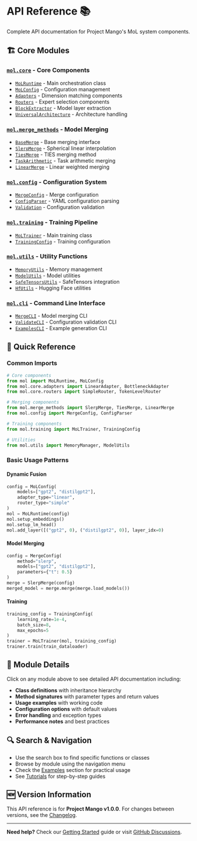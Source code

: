 # API Reference 📚

Complete API documentation for Project Mango's MoL system components.

## 🏗️ Core Modules

### [`mol.core`](core/) - Core Components
- [`MoLRuntime`](core/mol-runtime.md) - Main orchestration class
- [`MoLConfig`](core/mol-config.md) - Configuration management
- [`Adapters`](core/adapters.md) - Dimension matching components
- [`Routers`](core/routers.md) - Expert selection components
- [`BlockExtractor`](core/block-extractor.md) - Model layer extraction
- [`UniversalArchitecture`](core/universal-architecture.md) - Architecture handling

### [`mol.merge_methods`](merge-methods/) - Model Merging
- [`BaseMerge`](merge-methods/base-merge.md) - Base merging interface
- [`SlerpMerge`](merge-methods/slerp.md) - Spherical linear interpolation
- [`TiesMerge`](merge-methods/ties.md) - TIES merging method
- [`TaskArithmetic`](merge-methods/task-arithmetic.md) - Task arithmetic merging
- [`LinearMerge`](merge-methods/linear.md) - Linear weighted merging

### [`mol.config`](config/) - Configuration System
- [`MergeConfig`](config/merge-config.md) - Merge configuration
- [`ConfigParser`](config/config-parser.md) - YAML configuration parsing
- [`Validation`](config/validation.md) - Configuration validation

### [`mol.training`](training/) - Training Pipeline
- [`MoLTrainer`](training/trainer.md) - Main training class
- [`TrainingConfig`](training/config.md) - Training configuration

### [`mol.utils`](utils/) - Utility Functions
- [`MemoryUtils`](utils/memory-utils.md) - Memory management
- [`ModelUtils`](utils/model-utils.md) - Model utilities
- [`SafeTensorsUtils`](utils/safetensors-utils.md) - SafeTensors integration
- [`HfUtils`](utils/hf-utils.md) - Hugging Face utilities

### [`mol.cli`](cli/) - Command Line Interface
- [`MergeCLI`](cli/merge-cli.md) - Model merging CLI
- [`ValidateCLI`](cli/validate-cli.md) - Configuration validation CLI
- [`ExamplesCLI`](cli/examples-cli.md) - Example generation CLI

## 🚀 Quick Reference

### Common Imports

```python
# Core components
from mol import MoLRuntime, MoLConfig
from mol.core.adapters import LinearAdapter, BottleneckAdapter
from mol.core.routers import SimpleRouter, TokenLevelRouter

# Merging components
from mol.merge_methods import SlerpMerge, TiesMerge, LinearMerge
from mol.config import MergeConfig, ConfigParser

# Training components
from mol.training import MoLTrainer, TrainingConfig

# Utilities
from mol.utils import MemoryManager, ModelUtils
```

### Basic Usage Patterns

#### Dynamic Fusion
```python
config = MoLConfig(
    models=["gpt2", "distilgpt2"],
    adapter_type="linear",
    router_type="simple"
)
mol = MoLRuntime(config)
mol.setup_embeddings()
mol.setup_lm_head()
mol.add_layer([("gpt2", 0), ("distilgpt2", 0)], layer_idx=0)
```

#### Model Merging
```python
config = MergeConfig(
    method="slerp",
    models=["gpt2", "distilgpt2"],
    parameters={"t": 0.5}
)
merge = SlerpMerge(config)
merged_model = merge.merge(merge.load_models())
```

#### Training
```python
training_config = TrainingConfig(
    learning_rate=1e-4,
    batch_size=8,
    max_epochs=5
)
trainer = MoLTrainer(mol, training_config)
trainer.train(train_dataloader)
```

## 📖 Module Details

Click on any module above to see detailed API documentation including:

- **Class definitions** with inheritance hierarchy
- **Method signatures** with parameter types and return values
- **Usage examples** with working code
- **Configuration options** with default values
- **Error handling** and exception types
- **Performance notes** and best practices

## 🔍 Search & Navigation

- Use the search box to find specific functions or classes
- Browse by module using the navigation menu
- Check the [Examples](../examples/) section for practical usage
- See [Tutorials](../tutorials/) for step-by-step guides

## 🆕 Version Information

This API reference is for **Project Mango v1.0.0**. For changes between versions, see the [Changelog](../CHANGELOG.md).

---

**Need help?** Check our [Getting Started](../getting-started.md) guide or visit [GitHub Discussions](https://github.com/your-username/project-mango/discussions).